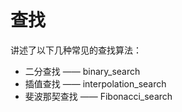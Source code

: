 # 查找

讲述了以下几种常见的查找算法：

- 二分查找 —— binary_search
- 插值查找 —— interpolation_search
- 斐波那契查找 —— Fibonacci_search

